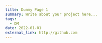 ```yaml
---
title: Dummy Page 1
summary: Write about your project here...
tags:
  - DM
date: 2022-01-01
external_link: http://github.com
---
```

